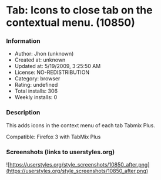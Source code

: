 # Tab: Icons to close tab on the contextual menu. (10850)

### Information
- Author: Jhon (unknown)
- Created at: unknown
- Updated at: 5/19/2009, 3:25:50 AM
- License: NO-REDISTRIBUTION
- Category: browser
- Rating: undefined
- Total installs: 306
- Weekly installs: 0


### Description
This adds icons in the context menu of each tab Tabmix Plus.


Compatible: Firefox 3 with TabMix Plus


### Screenshots (links to userstyles.org)
![https://userstyles.org/style_screenshots/10850_after.png](https://userstyles.org/style_screenshots/10850_after.png)


